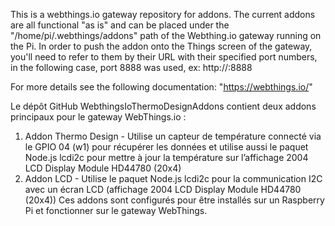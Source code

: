 This is a webthings.io gateway repository for addons. 
The current addons are all functional "as is" and can be placed under the "/home/pi/.webthings/addons" path of the Webthing.io gateway running on the Pi. 
In order to push the addon onto the Things screen of the gateway, you'll need to refer to them by their URL with their specified port numbers, in the following case, port 8888 was used, ex: http://<deviceip>:8888

For more details see the following documentation: "https://webthings.io/"

Le dépôt GitHub WebthingsIoThermoDesignAddons contient deux addons principaux pour le gateway WebThings.io :
1.	Addon Thermo Design - Utilise un capteur de température connecté via le GPIO 04 (w1) pour récupérer les données et utilise aussi le paquet Node.js lcdi2c pour mettre à jour la température sur l’affichage 2004 LCD Display Module HD44780 (20x4)
2.	Addon LCD - Utilise le paquet Node.js lcdi2c pour la communication I2C avec un écran LCD (affichage 2004 LCD Display Module HD44780 (20x4))
Ces addons sont configurés pour être installés sur un Raspberry Pi et fonctionner sur le gateway WebThings.

